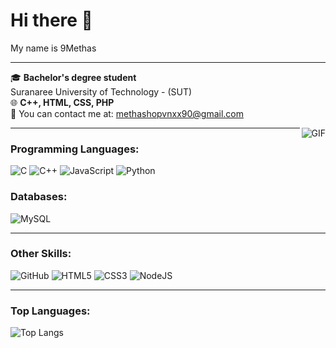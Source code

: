 <div align="">
  
  # Hi there 👋  
  My name is 9Methas

  ---

  🎓 **Bachelor's degree student**  
  Suranaree University of Technology - (SUT)  
  🌐 **C++, HTML, CSS, PHP**  
  📧 You can contact me at: [methashopvnxx90@gmail.com](mailto:methashopvnxx90@gmail.com)

  <img align="right" alt="GIF" src="" />

  ---

  ### Programming Languages:
  ![C](https://img.shields.io/badge/-C-00599C?logo=c&logoColor=white&style=flat-square)
  ![C++](https://img.shields.io/badge/-C++-00599C?logo=cplusplus&logoColor=white&style=flat-square)
  ![JavaScript](https://img.shields.io/badge/-JavaScript-F7DF1E?logo=javascript&logoColor=black&style=flat-square)
  ![Python](https://img.shields.io/badge/-Python-3776AB?logo=python&logoColor=white&style=flat-square)

  ### Databases:
  ![MySQL](https://img.shields.io/badge/-MySQL-4479A1?logo=mysql&logoColor=white&style=flat-square)

  ---

  ### Other Skills:
  ![GitHub](https://img.shields.io/badge/-GitHub-181717?logo=github&logoColor=white&style=flat-square)
  ![HTML5](https://img.shields.io/badge/-HTML5-E34F26?logo=html5&logoColor=white&style=flat-square)
  ![CSS3](https://img.shields.io/badge/-CSS3-1572B6?logo=css3&logoColor=white&style=flat-square)
  ![NodeJS](https://img.shields.io/badge/-Node.js-339933?logo=node.js&logoColor=white&style=flat-square)

  ---

  ### Top Languages:
  ![Top Langs](https://github-readme-stats.vercel.app/api/top-langs/?username=9Methas&layout=compact&theme=dark)

</div>
